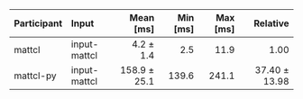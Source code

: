 | Participant | Input | Mean [ms] | Min [ms] | Max [ms] | Relative |
|:---|:---|---:|---:|---:|---:|
| mattcl | input-mattcl | 4.2 ± 1.4 | 2.5 | 11.9 | 1.00 |
| mattcl-py | input-mattcl | 158.9 ± 25.1 | 139.6 | 241.1 | 37.40 ± 13.98 |
